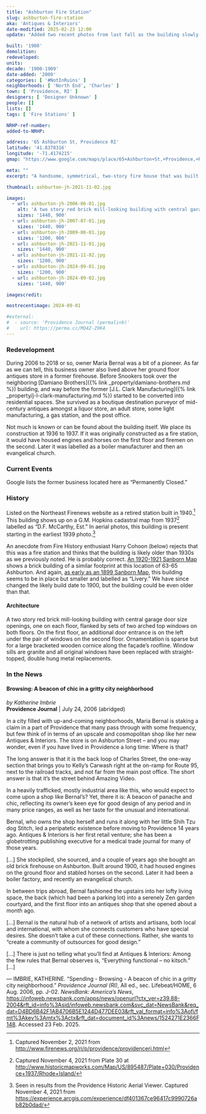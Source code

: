```yaml
---
title: "Ashburton Fire Station"
slug: ashburton-fire-station
aka: 'Antiques & Interiors'
date-modified: 2025-02-23 12:00
update: "Added two recent photos from last fall as the building slowly decays"

built: '1900'
demolition:
redeveloped:
units:
decade: '1900-1909'
date-added: '2009'
categories: [ '#NotInRuins' ]
neighborhoods: [ 'North End', 'Charles' ]
town: [ 'Providence, RI' ]
designers: [ 'Designer Unknown' ]
people: []
lists: []
tags: [ 'Fire Stations' ]

NRHP-ref-number:
added-to-NRHP:

address: '65 Ashburton St, Providence RI'
latitude: '41.8378316'
longitude: '-71.4174215'
gmap: "https://www.google.com/maps/place/65+Ashburton+St,+Providence,+RI+02904/@41.8378316,-71.4174215,17z/data=!3m1!4b1!4m5!3m4!1s0x89e4451d098eccff:0xd26594077a0e08d!8m2!3d41.8378316!4d-71.4152328"

meta: ""
excerpt: "A handsome, symmetrical, two-story fire house that was built at a time when horses still drew fire apparartus"

thumbnail: ashburton-jh-2021-11-02.jpg

images:
  - url: ashburton-jh-2006-06-01.jpg
    alt: 'A two story red brick mill-looking building with central garage door size openings, one on each floor, flanked by sets of two arched top windows on both floors. On the first floor, an additional door entrance is on the left under the pair of windows on the second floor. Ornamentation is sparse but for a large bracketed wooden cornice along the façade’s roofline. '
    sizes: '1440, 900'
  - url: ashburton-jh-2007-07-01.jpg
    sizes: '1440, 900'
  - url: ashburton-jh-2009-06-01.jpg
    sizes: '1200, 900'
  - url: ashburton-jh-2021-11-01.jpg
    sizes: '1440, 900'
  - url: ashburton-jh-2021-11-02.jpg
    sizes: '1200, 900'
  - url: ashburton-jh-2024-09-01.jpg
    sizes: '1200, 900'
  - url: ashburton-jh-2024-09-02.jpg
    sizes: '1440, 900'

imagescredit:

mostrecentimage: 2024-09-01

#external:
#  - source: 'Providence Journal (permalink)'
#    url: https://perma.cc/MQ4Z-Z9K4
---
```


### Redevelopment

During 2006 to 2018 or so, owner Maria Bernal was a bit of a pioneer. As far as we can tell, this business owner also lived above her ground floor antiques store in a former firehouse. Before Snookers took over the neighboring [Damiano Brothers]({% link _property/damiano-brothers.md %}) building, and way before the former [J.L. Clark Manufacturing]({% link _property/j-l-clark-manufacturing.md %}) started to be converted into residential spaces. She survived as a boutique destination purveyor of mid-century antiques amongst a liquor store, an adult store, some light manufacturing, a gas station, and the post office. 

Not much is known or can be found about the building itself. We place its construction at 1936 to 1937. If it was originally constructed as a fire station, it would have housed engines and horses on the first floor and firemen on the second. Later it was labelled as a boiler manufacturer and then an evangelical church. 


### Current Events

Google lists the former business located here as “Permanently Closed.” 


### History

Listed on the Northeast Firenews website as a retired station built in 1940.[^1] This building shows up on a G.M. Hopkins cadastral map from 1937[^2] labelled as “D.F. McCarthy, Est.” In aerial photos, this building is present starting in the earliest 1939 photo.[^3]

[^1]: Captured November 2, 2021 from http://www.firenews.org/ri/p/providence/providenceri.html

[^2]: Captured November 4, 2021 from Plate 30 at http://www.historicmapworks.com/Map/US/895487/Plate+030/Providence+1937/Rhode+Island/ 

[^3]: Seen in results from the Providence Historic Aerial Viewer. Captured November 4, 2021 from https://experience.arcgis.com/experience/df401367ce96417c9990726ab82b0dad/ 

An anecdote from Fire History enthusiast Harry Cohoon (below) rejects that this was a fire station and thinks that the building is likely older than 1930s as we previously noted. He is probably correct. [An 1920-1921 Sanborn Map](http://hdl.loc.gov/loc.gmd/g3774pm.g3774pm_g08099192102) shows a brick building of a similar footprint at this location of 63-65 Ashburton. And again, [as early as an 1899 Sanborn Map](http://hdl.loc.gov/loc.gmd/g3774pm.g3774pm_g08099190002), this building seems to be in place but smaller and labelled as “Livery.” We have since changed the likely build date to 1900, but the building could be even older than that. 


#### Architecture

A two story red brick mill-looking building with central garage door size openings, one on each floor, flanked by sets of two arched top windows on both floors. On the first floor, an additional door entrance is on the left under the pair of windows on the second floor. Ornamentation is sparse but for a large bracketed wooden cornice along the façade’s roofline. Window sills are granite and all original windows have been replaced with straight-topped, double hung metal replacements. 


### In the News

#### Browsing: A beacon of chic in a gritty city neighborhood

_by Katherine Imbrie_  
**Providence Journal** | July 24, 2006 (abridged)

In a city filled with up-and-coming neighborhoods, Maria Bernal is staking a claim in a part of Providence that many pass through with some frequency, but few think of in terms of an upscale and cosmopolitan shop like her new Antiques & Interiors. The store is on Ashburton Street – and you may wonder, even if you have lived in Providence a long time: Where is that?

The long answer is that it is the back loop of Charles Street, the one-way section that brings you to Kelly’s Carwash right at the on-ramp for Route 95, next to the railroad tracks, and not far from the main post office. The short answer is that it’s the street behind Amazing Video.

In a heavily trafficked, mostly industrial area like this, who would expect to come upon a shop like Bernal’s? Yet, there it is: A beacon of panache and chic, reflecting its owner’s keen eye for good design of any period and in many price ranges, as well as her taste for the unusual and international.

Bernal, who owns the shop herself and runs it along with her little Shih Tzu dog Stitch, led a peripatetic existence before moving to Providence 14 years ago. Antiques & Interiors is her first retail venture; she has been a globetrotting publishing executive for a medical trade journal for many of those years.

[...] She stockpiled, she sourced, and a couple of years ago she bought an old brick firehouse on Ashburton. Built around 1900, it had housed engines on the ground floor and stabled horses on the second. Later it had been a boiler factory, and recently an evangelical church.

In between trips abroad, Bernal fashioned the upstairs into her lofty living space, the back (which had been a parking lot) into a serenely Zen garden courtyard, and the first floor into an antiques shop that she opened about a month ago.

[...] Bernal is the natural hub of a network of artists and artisans, both local and international, with whom she connects customers who have special desires. She doesn’t take a cut of these connections. Rather, she wants to “create a community of outsources for good design.”

[...] There is just no telling what you’ll find at Antiques & Interiors: Among the few rules that Bernal observes is, “Everything functional – no kitsch.” […]

— IMBRIE, KATHERINE. “Spending - Browsing - A beacon of chic in a gritty city neighborhood.” <em>Providence Journal (RI)</em>, All ed., sec. Lifebeat/HOME, 6 Aug. 2006, pp. J-02. <em>NewsBank: America’s News</em>, https://infoweb.newsbank.com/apps/news/openurl?ctx_ver=z39.88-2004&rft_id=info%3Asid/infoweb.newsbank.com&svc_dat=NewsBank&req_dat=D4BD6B42F1AB4706B5E1244D477DEE03&rft_val_format=info%3Aofi/fmt%3Akev%3Amtx%3Actx&rft_dat=document_id%3Anews/1524271E2366F148. Accessed 23 Feb. 2025.